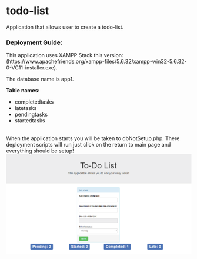# todo-list
Application that allows user to create a todo-list.
<br/>
<h3>Deployment Guide:</h3>
<p>This application uses XAMPP Stack this version:(https://www.apachefriends.org/xampp-files/5.6.32/xampp-win32-5.6.32-0-VC11-installer.exe).</p>
<p>The database name is app1.</p>
<strong><p>Table names:</p></strong>
<ul>
  <li>completedtasks</li>
  <li>latetasks</li>
  <li>pendingtasks</li>
  <li>startedtasks</li>
</ul>
<br/>
When the application starts you will be taken to dbNotSetup.php. There deployment scripts will run just click on the return to main page and everything should be setup!
<br/>
<img src="img/todo.png" alt="Failed to load image."/>